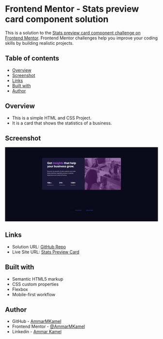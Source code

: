 # Frontend Mentor - Stats preview card component solution

This is a solution to the [Stats preview card component challenge on Frontend Mentor](https://www.frontendmentor.io/challenges/stats-preview-card-component-8JqbgoU62). Frontend Mentor challenges help you improve your coding skills by building realistic projects. 

## Table of contents

- [Overview](#overview)
- [Screenshot](#screenshot)
- [Links](#links)
- [Built with](#built-with)
- [Author](#author)

## Overview

- This is a simple HTML and CSS Project.
- It is a card that shows the statistics of a business.

## Screenshot

![](solution-screenshots/my-solution-desktop.png)

## Links

- Solution URL: [GitHub Repo](https://github.com/AmmarMKamel/stats-preview-card-component)
- Live Site URL: [Stats Preview Card](https://ammarmkamel.github.io/stats-preview-card-component/)

## Built with

- Semantic HTML5 markup
- CSS custom properties
- Flexbox
- Mobile-first workflow

## Author

- GitHub - [AmmarMKamel](https://github.com/AmmarMKamel)
- Frontend Mentor - [@AmmarMKamel](https://www.frontendmentor.io/profile/AmmarMKamel)
- Linkedin - [Ammar Kamel](https://www.linkedin.com/in/ammar-kamel-872422246/)
